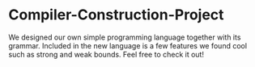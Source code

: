# Compiler-Construction-Project
We designed our own simple programming language together with its grammar. 
Included in the new language is a few features we found cool such as strong and weak bounds.
Feel free to check it out!
